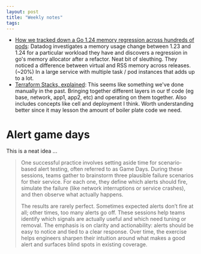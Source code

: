 ```yaml
---
layout: post
title: "Weekly notes"
tags:
---
```


* [How we tracked down a Go 1.24 memory regression across hundreds of pods](https://www.datadoghq.com/blog/engineering/go-memory-regression/): Datadog investigates a memory usage change between 1.23 and 1.24 for a particular workload they have and discovers a regression in go's memory allocator after a refactor. Neat bit of sleuthing. They noticed a difference between virtual and RSS memory across releases. (~20%) In a large service with multiple task / pod instances that adds up to a lot.
* [Terraform Stacks, explained](https://www.hashicorp.com/en/blog/terraform-stacks-explained): This seems like something we've done manually in the past. Bringing together different layers in our tf code (eg base, network, app1, app2, etc) and operating on them together. Also includes concepts like cell and deployment I think. Worth understanding better since it may lesson the amount of boiler plate code we need.

# Alert game days

This is a neat idea ...

> One successful practice involves setting aside time for scenario-based alert testing, often referred to as Game Days. During these sessions, teams gather to brainstorm three plausible failure scenarios for their service. For each one, they define which alerts should fire, simulate the failure (like network interruptions or service crashes), and then observe what actually happens.
>
> The results are rarely perfect. Sometimes expected alerts don’t fire at all; other times, too many alerts go off. These sessions help teams identify which signals are actually useful and which need tuning or removal. The emphasis is on clarity and actionability: alerts should be easy to notice and tied to a clear response. Over time, the exercise helps engineers sharpen their intuition around what makes a good alert and surfaces blind spots in existing coverage.